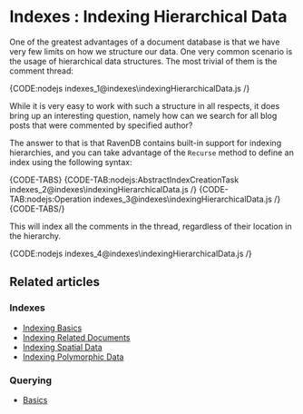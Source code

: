 # Indexes : Indexing Hierarchical Data

One of the greatest advantages of a document database is that we have very few limits on how we structure our data. One very common scenario is the usage of hierarchical data structures. The most trivial of them is the comment thread:

{CODE:nodejs indexes_1@indexes\indexingHierarchicalData.js /}

While it is very easy to work with such a structure in all respects, it does bring up an interesting question, namely how can we search for all blog posts that were commented by specified author?

The answer to that is that RavenDB contains built-in support for indexing hierarchies, and you can take advantage of the `Recurse` method to define an index using the following syntax:

{CODE-TABS}
{CODE-TAB:nodejs:AbstractIndexCreationTask indexes_2@indexes\indexingHierarchicalData.js /}
{CODE-TAB:nodejs:Operation indexes_3@indexes\indexingHierarchicalData.js /}
{CODE-TABS/}

This will index all the comments in the thread, regardless of their location in the hierarchy.

{CODE:nodejs indexes_4@indexes\indexingHierarchicalData.js /}

## Related articles

### Indexes

- [Indexing Basics](../indexes/indexing-basics)
- [Indexing Related Documents](../indexes/indexing-related-documents)
- [Indexing Spatial Data](../indexes/indexing-spatial-data)
- [Indexing Polymorphic Data](../indexes/indexing-polymorphic-data)

### Querying 

- [Basics](../indexes/querying/basics)

